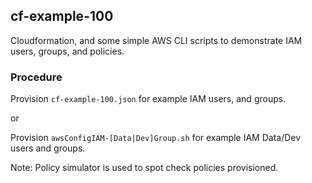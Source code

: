 ## cf-example-100

Cloudformation, and some simple AWS CLI scripts to demonstrate IAM users, groups, and policies.

### Procedure

Provision `cf-example-100.json` for example IAM users, and groups.

or

Provision `awsConfigIAM-[Data|Dev]Group.sh` for example IAM Data/Dev users and groups.

Note: Policy simulator is used to spot check policies provisioned.
